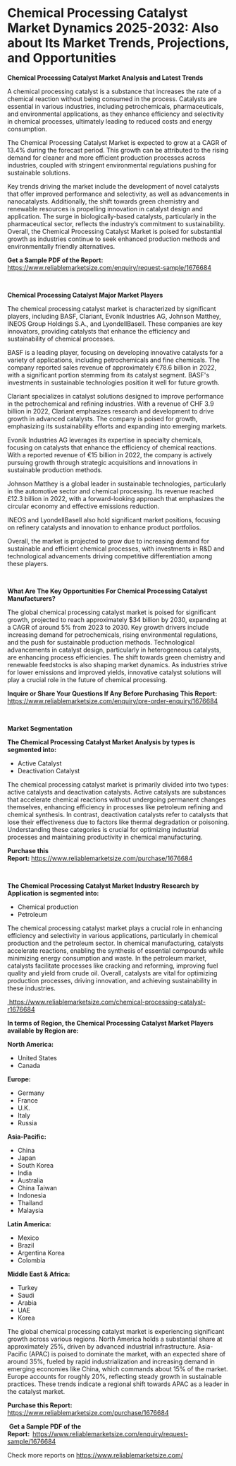 <p><h1>Chemical Processing Catalyst Market Dynamics 2025-2032: Also about Its Market Trends, Projections, and Opportunities</h1></p><p><strong>Chemical Processing Catalyst Market Analysis and Latest Trends</strong></p>
<p><p>A chemical processing catalyst is a substance that increases the rate of a chemical reaction without being consumed in the process. Catalysts are essential in various industries, including petrochemicals, pharmaceuticals, and environmental applications, as they enhance efficiency and selectivity in chemical processes, ultimately leading to reduced costs and energy consumption.</p><p>The Chemical Processing Catalyst Market is expected to grow at a CAGR of 13.4% during the forecast period. This growth can be attributed to the rising demand for cleaner and more efficient production processes across industries, coupled with stringent environmental regulations pushing for sustainable solutions.  </p><p>Key trends driving the market include the development of novel catalysts that offer improved performance and selectivity, as well as advancements in nanocatalysts. Additionally, the shift towards green chemistry and renewable resources is propelling innovation in catalyst design and application. The surge in biologically-based catalysts, particularly in the pharmaceutical sector, reflects the industry’s commitment to sustainability. Overall, the Chemical Processing Catalyst Market is poised for substantial growth as industries continue to seek enhanced production methods and environmentally friendly alternatives.</p></p>
<p><strong>Get a Sample PDF of the Report:&nbsp;</strong> <a href="https://www.reliablemarketsize.com/enquiry/request-sample/1676684?utm_campaign=2925&utm_medium=2&utm_source=Github&utm_content=ia&utm_term=24032025&utm_id=chemical-processing-catalyst">https://www.reliablemarketsize.com/enquiry/request-sample/1676684</a></p>
<p>&nbsp;</p>
<p><strong>Chemical Processing Catalyst Major Market Players</strong></p>
<p><p>The chemical processing catalyst market is characterized by significant players, including BASF, Clariant, Evonik Industries AG, Johnson Matthey, INEOS Group Holdings S.A., and LyondellBasell. These companies are key innovators, providing catalysts that enhance the efficiency and sustainability of chemical processes.</p><p>BASF is a leading player, focusing on developing innovative catalysts for a variety of applications, including petrochemicals and fine chemicals. The company reported sales revenue of approximately €78.6 billion in 2022, with a significant portion stemming from its catalyst segment. BASF's investments in sustainable technologies position it well for future growth.</p><p>Clariant specializes in catalyst solutions designed to improve performance in the petrochemical and refining industries. With a revenue of CHF 3.9 billion in 2022, Clariant emphasizes research and development to drive growth in advanced catalysts. The company is poised for growth, emphasizing its sustainability efforts and expanding into emerging markets.</p><p>Evonik Industries AG leverages its expertise in specialty chemicals, focusing on catalysts that enhance the efficiency of chemical reactions. With a reported revenue of €15 billion in 2022, the company is actively pursuing growth through strategic acquisitions and innovations in sustainable production methods.</p><p>Johnson Matthey is a global leader in sustainable technologies, particularly in the automotive sector and chemical processing. Its revenue reached £12.3 billion in 2022, with a forward-looking approach that emphasizes the circular economy and effective emissions reduction. </p><p>INEOS and LyondellBasell also hold significant market positions, focusing on refinery catalysts and innovation to enhance product portfolios.</p><p>Overall, the market is projected to grow due to increasing demand for sustainable and efficient chemical processes, with investments in R&D and technological advancements driving competitive differentiation among these players.</p></p>
<p>&nbsp;</p>
<p><strong>What Are The Key Opportunities For Chemical Processing Catalyst Manufacturers?</strong></p>
<p><p>The global chemical processing catalyst market is poised for significant growth, projected to reach approximately $34 billion by 2030, expanding at a CAGR of around 5% from 2023 to 2030. Key growth drivers include increasing demand for petrochemicals, rising environmental regulations, and the push for sustainable production methods. Technological advancements in catalyst design, particularly in heterogeneous catalysts, are enhancing process efficiencies. The shift towards green chemistry and renewable feedstocks is also shaping market dynamics. As industries strive for lower emissions and improved yields, innovative catalyst solutions will play a crucial role in the future of chemical processing.</p></p>
<p><strong>Inquire or Share Your Questions If Any Before Purchasing This Report:</strong> <a href="https://www.reliablemarketsize.com/enquiry/pre-order-enquiry/1676684?utm_campaign=2925&utm_medium=2&utm_source=Github&utm_content=ia&utm_term=24032025&utm_id=chemical-processing-catalyst">https://www.reliablemarketsize.com/enquiry/pre-order-enquiry/1676684</a></p>
<p>&nbsp;</p>
<p><strong>Market Segmentation</strong></p>
<p><strong>The Chemical Processing Catalyst Market Analysis by types is segmented into:</strong></p>
<p><ul><li>Active Catalyst</li><li>Deactivation Catalyst</li></ul></p>
<p><p>The chemical processing catalyst market is primarily divided into two types: active catalysts and deactivation catalysts. Active catalysts are substances that accelerate chemical reactions without undergoing permanent changes themselves, enhancing efficiency in processes like petroleum refining and chemical synthesis. In contrast, deactivation catalysts refer to catalysts that lose their effectiveness due to factors like thermal degradation or poisoning. Understanding these categories is crucial for optimizing industrial processes and maintaining productivity in chemical manufacturing.</p></p>
<p><strong>Purchase this Report:&nbsp;</strong><a href="https://www.reliablemarketsize.com/purchase/1676684?utm_campaign=2925&utm_medium=2&utm_source=Github&utm_content=ia&utm_term=24032025&utm_id=chemical-processing-catalyst">https://www.reliablemarketsize.com/purchase/1676684</a></p>
<p>&nbsp;</p>
<p><strong>The Chemical Processing Catalyst Market Industry Research by Application is segmented into:</strong></p>
<p><ul><li>Chemical production</li><li>Petroleum</li></ul></p>
<p><p>The chemical processing catalyst market plays a crucial role in enhancing efficiency and selectivity in various applications, particularly in chemical production and the petroleum sector. In chemical manufacturing, catalysts accelerate reactions, enabling the synthesis of essential compounds while minimizing energy consumption and waste. In the petroleum market, catalysts facilitate processes like cracking and reforming, improving fuel quality and yield from crude oil. Overall, catalysts are vital for optimizing production processes, driving innovation, and achieving sustainability in these industries.</p></p>
<p><a href="https://www.reliablemarketsize.com/chemical-processing-catalyst-r1676684?utm_campaign=2925&utm_medium=2&utm_source=Github&utm_content=ia&utm_term=24032025&utm_id=chemical-processing-catalyst">&nbsp;https://www.reliablemarketsize.com/chemical-processing-catalyst-r1676684</a></p>
<p><strong>In terms of Region, the Chemical Processing Catalyst Market Players available by Region are:</strong></p>
<p>
    <p> <strong> North America: </strong>
        <ul>
            <li>United States</li>
            <li>Canada</li>
        </ul>
        </p> 
    <p> <strong> Europe: </strong>
        <ul>
            <li>Germany</li>
            <li>France</li>
            <li>U.K.</li>
            <li>Italy</li>
            <li>Russia</li>
        </ul>
        </p> 
    <p> <strong> Asia-Pacific: </strong>
        <ul>
            <li>China</li>
            <li>Japan</li>
            <li>South Korea</li>
            <li>India</li>
            <li>Australia</li>
            <li>China Taiwan</li>
            <li>Indonesia</li>
            <li>Thailand</li>
            <li>Malaysia</li>
        </ul>
        </p> 
    <p> <strong> Latin America: </strong>
        <ul>
            <li>Mexico</li>
            <li>Brazil</li>
            <li>Argentina Korea</li>
            <li>Colombia</li>
        </ul>
        </p> 
    <p> <strong> Middle East & Africa: </strong>
        <ul>
            <li>Turkey</li>
            <li>Saudi</li>
            <li>Arabia</li>
            <li>UAE</li>
            <li>Korea</li>
        </ul>
    </p>
    </p>
<p><p>The global chemical processing catalyst market is experiencing significant growth across various regions. North America holds a substantial share at approximately 25%, driven by advanced industrial infrastructure. Asia-Pacific (APAC) is poised to dominate the market, with an expected share of around 35%, fueled by rapid industrialization and increasing demand in emerging economies like China, which commands about 15% of the market. Europe accounts for roughly 20%, reflecting steady growth in sustainable practices. These trends indicate a regional shift towards APAC as a leader in the catalyst market.</p></p>
<p><strong>Purchase this Report: </strong><a href="https://www.reliablemarketsize.com/purchase/1676684?utm_campaign=2925&utm_medium=2&utm_source=Github&utm_content=ia&utm_term=24032025&utm_id=chemical-processing-catalyst">https://www.reliablemarketsize.com/purchase/1676684</a></p>
<p>&nbsp;<strong>Get a Sample PDF of the Report:&nbsp;&nbsp;</strong><a href="https://www.reliablemarketsize.com/enquiry/request-sample/1676684?utm_campaign=2925&utm_medium=2&utm_source=Github&utm_content=ia&utm_term=24032025&utm_id=chemical-processing-catalyst">https://www.reliablemarketsize.com/enquiry/request-sample/1676684</a></p>
<p><strong></strong></p>
<p>Check more reports on <a href="https://www.reliablemarketsize.com/?utm_campaign=2925&utm_medium=2&utm_source=Github&utm_content=ia&utm_term=24032025&utm_id=chemical-processing-catalyst">https://www.reliablemarketsize.com/</a></p>